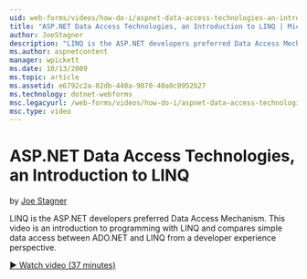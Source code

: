 ```yaml
---
uid: web-forms/videos/how-do-i/aspnet-data-access-technologies-an-introduction-to-linq
title: "ASP.NET Data Access Technologies, an Introduction to LINQ | Microsoft Docs"
author: JoeStagner
description: "LINQ is the ASP.NET developers preferred Data Access Mechanism. This video is an introduction to programming with LINQ and compares simple data access betwee..."
ms.author: aspnetcontent
manager: wpickett
ms.date: 10/13/2009
ms.topic: article
ms.assetid: e6792c2a-02db-440a-9070-40a0c0952b27
ms.technology: dotnet-webforms
msc.legacyurl: /web-forms/videos/how-do-i/aspnet-data-access-technologies-an-introduction-to-linq
msc.type: video
---
```

ASP.NET Data Access Technologies, an Introduction to LINQ
====================
by [Joe Stagner](https://github.com/JoeStagner)

LINQ is the ASP.NET developers preferred Data Access Mechanism. This video is an introduction to programming with LINQ and compares simple data access between ADO.NET and LINQ from a developer experience perspective.

[&#9654; Watch video (37 minutes)](https://channel9.msdn.com/Blogs/ASP-NET-Site-Videos/aspnet-data-access-technologies-an-introduction-to-linq)
